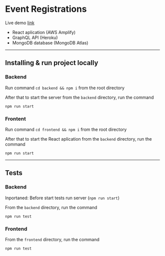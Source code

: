 # Event Registrations

Live demo <a href="https://master.d1aatk18bph4he.amplifyapp.com" target="_blank">link</a>

- React aplication (AWS Amplify)
- GraphQL API (Heroku)
- MongoDB database (MongoDB Atlas)

---

## Installing & run project locally

### Backend

Run command `cd backend && npm i` from the root directory

After that to start the server from the `backend` directory, run the command
```
npm run start
```

### Frontent

Run command `cd frontend && npm i` from the root directory

After that to start the React aplication from the `backend` directory, run the command

```
npm run start
```

---

## Tests

### Backend

Inportaned: Before start tests run server (`npm run start`)

From the `backend` directory, run the command

```
npm run test
```

### Frontend

From the `frontend` directory, run the command

```
npm run test
```